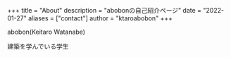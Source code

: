 +++ title = "About"
description = "abobonの自己紹介ページ"
date = "2022-01-27"
aliases = ["contact"]
author = "ktaroabobon"
+++

abobon(Keitaro Watanabe)

建築を学んでいる学生